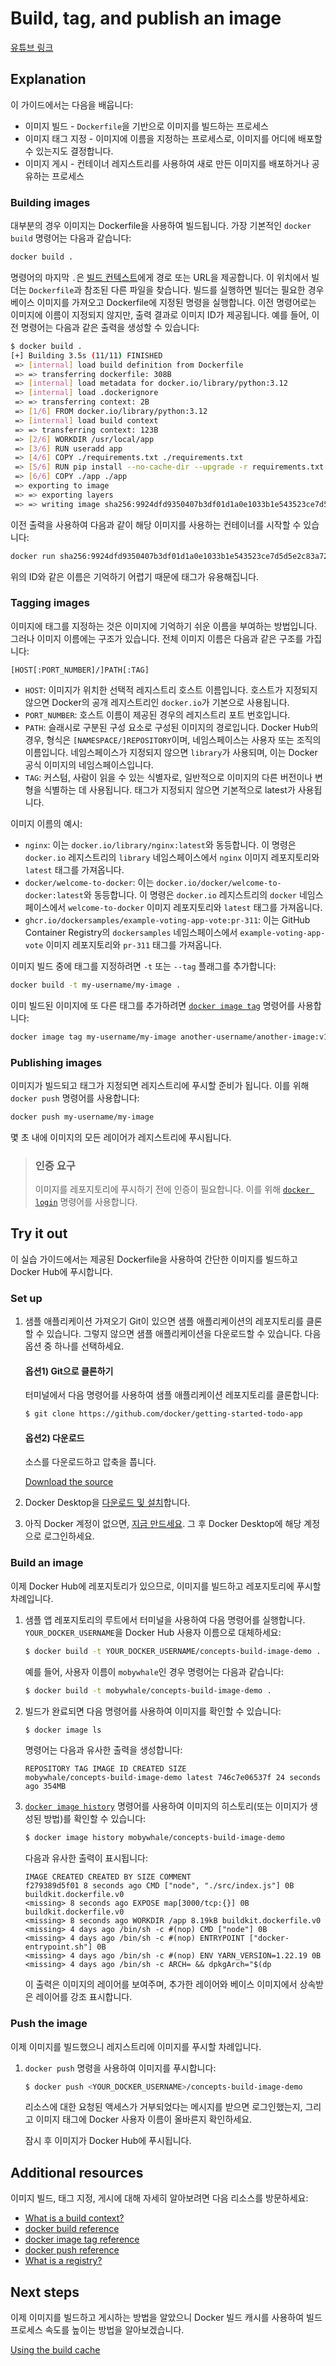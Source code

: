# Build, tag, and publish an image

[유튜브 링크](https://youtu.be/chiiGLlYRlY)

## Explanation

이 가이드에서는 다음을 배웁니다:

- 이미지 빌드 - `Dockerfile`을 기반으로 이미지를 빌드하는 프로세스
- 이미지 태그 지정 - 이미지에 이름을 지정하는 프로세스로, 이미지를 어디에 배포할 수 있는지도 결정합니다.
- 이미지 게시 - 컨테이너 레지스트리를 사용하여 새로 만든 이미지를 배포하거나 공유하는 프로세스

### Building images

대부분의 경우 이미지는 Dockerfile을 사용하여 빌드됩니다. 가장 기본적인 `docker build` 명령어는 다음과 같습니다:

```sh
docker build .
```

명령어의 마지막 `.`은 [빌드 컨텍스트](https://docs.docker.com/build/concepts/context/#what-is-a-build-context)에게 경로 또는 URL을 제공합니다. 이 위치에서 빌더는 `Dockerfile`과 참조된 다른 파일을 찾습니다. 빌드를 실행하면 빌더는 필요한 경우 베이스 이미지를 가져오고 Dockerfile에 지정된 명령을 실행합니다. 이전 명령어로는 이미지에 이름이 지정되지 않지만, 출력 결과로 이미지 ID가 제공됩니다. 예를 들어, 이전 명령어는 다음과 같은 출력을 생성할 수 있습니다:

```sh
$ docker build .
[+] Building 3.5s (11/11) FINISHED
 => [internal] load build definition from Dockerfile                                                                                                                               0.0s
 => => transferring dockerfile: 308B                                                                                                                                               0.0s
 => [internal] load metadata for docker.io/library/python:3.12                                                                                                                     0.0s
 => [internal] load .dockerignore                                                                                                                                                  0.0s
 => => transferring context: 2B                                                                                                                                                    0.0s
 => [1/6] FROM docker.io/library/python:3.12                                                                                                                                       0.0s
 => [internal] load build context                                                                                                                                                  0.0s
 => => transferring context: 123B                                                                                                                                                  0.0s
 => [2/6] WORKDIR /usr/local/app                                                                                                                                                   0.0s
 => [3/6] RUN useradd app                                                                                                                                                          0.1s
 => [4/6] COPY ./requirements.txt ./requirements.txt                                                                                                                               0.0s
 => [5/6] RUN pip install --no-cache-dir --upgrade -r requirements.txt                                                                                                             3.2s
 => [6/6] COPY ./app ./app                                                                                                                                                         0.0s
 => exporting to image                                                                                                                                                             0.1s
 => => exporting layers                                                                                                                                                            0.1s
 => => writing image sha256:9924dfd9350407b3df01d1a0e1033b1e543523ce7d5d5e2c83a724480ebe8f00                                                                                        0.0s
```

이전 출력을 사용하여 다음과 같이 해당 이미지를 사용하는 컨테이너를 시작할 수 있습니다:

```sh
docker run sha256:9924dfd9350407b3df01d1a0e1033b1e543523ce7d5d5e2c83a724480ebe8f00
```

위의 ID와 같은 이름은 기억하기 어렵기 때문에 태그가 유용해집니다.

### Tagging images

이미지에 태그를 지정하는 것은 이미지에 기억하기 쉬운 이름을 부여하는 방법입니다. 그러나 이미지 이름에는 구조가 있습니다. 전체 이미지 이름은 다음과 같은 구조를 가집니다:

```
[HOST[:PORT_NUMBER]/]PATH[:TAG]
```

- `HOST`: 이미지가 위치한 선택적 레지스트리 호스트 이름입니다. 호스트가 지정되지 않으면 Docker의 공개 레지스트리인 `docker.io`가 기본으로 사용됩니다.
- `PORT_NUMBER`: 호스트 이름이 제공된 경우의 레지스트리 포트 번호입니다.
- `PATH`: 슬래시로 구분된 구성 요소로 구성된 이미지의 경로입니다. Docker Hub의 경우, 형식은 `[NAMESPACE/]REPOSITORY`이며, 네임스페이스는 사용자 또는 조직의 이름입니다. 네임스페이스가 지정되지 않으면 `library`가 사용되며, 이는 Docker 공식 이미지의 네임스페이스입니다.
- `TAG`: 커스텀, 사람이 읽을 수 있는 식별자로, 일반적으로 이미지의 다른 버전이나 변형을 식별하는 데 사용됩니다. 태그가 지정되지 않으면 기본적으로 latest가 사용됩니다.

이미지 이름의 예시:

- `nginx`: 이는 `docker.io/library/nginx:latest`와 동등합니다. 이 명령은 `docker.io` 레지스트리의 `library` 네임스페이스에서 `nginx` 이미지 레포지토리와 `latest` 태그를 가져옵니다.
- `docker/welcome-to-docker`: 이는 `docker.io/docker/welcome-to-docker:latest`와 동등합니다. 이 명령은 `docker.io` 레지스트리의 `docker` 네임스페이스에서 `welcome-to-docker` 이미지 레포지토리와 `latest` 태그를 가져옵니다.
- `ghcr.io/dockersamples/example-voting-app-vote:pr-311`: 이는 GitHub Container Registry의 `dockersamples` 네임스페이스에서 `example-voting-app-vote` 이미지 레포지토리와 `pr-311` 태그를 가져옵니다.

이미지 빌드 중에 태그를 지정하려면 `-t` 또는 `--tag` 플래그를 추가합니다:

```sh
docker build -t my-username/my-image .
```

이미 빌드된 이미지에 또 다른 태그를 추가하려면 [`docker image tag`](https://docs.docker.com/engine/reference/commandline/image_tag/) 명령어를 사용합니다:

```sh
docker image tag my-username/my-image another-username/another-image:v1
```

### Publishing images

이미지가 빌드되고 태그가 지정되면 레지스트리에 푸시할 준비가 됩니다. 이를 위해 `docker push` 명령어를 사용합니다:

```sh
docker push my-username/my-image
```

몇 초 내에 이미지의 모든 레이어가 레지스트리에 푸시됩니다.

> ### 인증 요구
>
> 이미지를 레포지토리에 푸시하기 전에 인증이 필요합니다. 이를 위해 [`docker login`](https://docs.docker.com/engine/reference/commandline/login/) 명령어를 사용합니다.

## Try it out

이 실습 가이드에서는 제공된 Dockerfile을 사용하여 간단한 이미지를 빌드하고 Docker Hub에 푸시합니다.

### Set up

1. 샘플 애플리케이션 가져오기
   Git이 있으면 샘플 애플리케이션의 레포지토리를 클론할 수 있습니다. 그렇지 않으면 샘플 애플리케이션을 다운로드할 수 있습니다. 다음 옵션 중 하나를 선택하세요.

   #### 옵션1) Git으로 클론하기

   터미널에서 다음 명령어를 사용하여 샘플 애플리케이션 레포지토리를 클론합니다:

   ```sh
   $ git clone https://github.com/docker/getting-started-todo-app
   ```

   #### 옵션2) 다운로드

   소스를 다운로드하고 압축을 풉니다.

   [Download the source](https://github.com/docker/getting-started-todo-app/raw/cd61f824da7a614a8298db503eed6630eeee33a3/app.zip)

2. Docker Desktop을 [다운로드 및 설치](https://www.docker.com/products/docker-desktop/?_gl=1*14ynqgh*_gcl_au*MjczODgxODI4LjE3Mzg0NzA0NDI.*_ga*MjEyODM1MDY2OC4xNzIwMzEyNzQ5*_ga_XJWPQMJYHQ*MTczOTY5MTIyMS42NS4xLjE3Mzk2OTMzNTUuNTkuMC4w)합니다.
3. 아직 Docker 계정이 없으면, [지금 만드세요](https://hub.docker.com/?_gl=1*cqijf8*_gcl_au*MjczODgxODI4LjE3Mzg0NzA0NDI.*_ga*MjEyODM1MDY2OC4xNzIwMzEyNzQ5*_ga_XJWPQMJYHQ*MTczOTY5MTIyMS42NS4xLjE3Mzk2OTMzNTUuNTkuMC4w). 그 후 Docker Desktop에 해당 계정으로 로그인하세요.

### Build an image

이제 Docker Hub에 레포지토리가 있으므로, 이미지를 빌드하고 레포지토리에 푸시할 차례입니다.

1. 샘플 앱 레포지토리의 루트에서 터미널을 사용하여 다음 명령어를 실행합니다. `YOUR_DOCKER_USERNAME`을 Docker Hub 사용자 이름으로 대체하세요:

   ```sh
   $ docker build -t YOUR_DOCKER_USERNAME/concepts-build-image-demo .
   ```

   예를 들어, 사용자 이름이 `mobywhale`인 경우 명령어는 다음과 같습니다:

   ```sh
   $ docker build -t mobywhale/concepts-build-image-demo .
   ```

2. 빌드가 완료되면 다음 명령어를 사용하여 이미지를 확인할 수 있습니다:

   ```sh
   $ docker image ls
   ```

   명령어는 다음과 유사한 출력을 생성합니다:

   ```plaintext
   REPOSITORY TAG IMAGE ID CREATED SIZE
   mobywhale/concepts-build-image-demo latest 746c7e06537f 24 seconds ago 354MB
   ```

3. [`docker image history`](https://docs.docker.com/reference/cli/docker/image/history/) 명령어를 사용하여 이미지의 히스토리(또는 이미지가 생성된 방법)를 확인할 수 있습니다:

   ```sh
   $ docker image history mobywhale/concepts-build-image-demo
   ```

   다음과 유사한 출력이 표시됩니다:

   ```plaintext
   IMAGE CREATED CREATED BY SIZE COMMENT
   f279389d5f01 8 seconds ago CMD ["node", "./src/index.js"] 0B buildkit.dockerfile.v0
   <missing> 8 seconds ago EXPOSE map[3000/tcp:{}] 0B buildkit.dockerfile.v0
   <missing> 8 seconds ago WORKDIR /app 8.19kB buildkit.dockerfile.v0
   <missing> 4 days ago /bin/sh -c #(nop) CMD ["node"] 0B
   <missing> 4 days ago /bin/sh -c #(nop) ENTRYPOINT ["docker-entrypoint.sh"] 0B
   <missing> 4 days ago /bin/sh -c #(nop) ENV YARN_VERSION=1.22.19 0B
   <missing> 4 days ago /bin/sh -c ARCH= && dpkgArch="$(dp
   ```

   이 출력은 이미지의 레이어를 보여주며, 추가한 레이어와 베이스 이미지에서 상속받은 레이어를 강조 표시합니다.

### Push the image

이제 이미지를 빌드했으니 레지스트리에 이미지를 푸시할 차례입니다.

1. `docker push` 명령을 사용하여 이미지를 푸시합니다:

   ```sh
   $ docker push <YOUR_DOCKER_USERNAME>/concepts-build-image-demo
   ```

   리소스에 대한 요청된 액세스가 거부되었다는 메시지를 받으면 로그인했는지, 그리고 이미지 태그에 Docker 사용자 이름이 올바른지 확인하세요.

   잠시 후 이미지가 Docker Hub에 푸시됩니다.

## Additional resources

이미지 빌드, 태그 지정, 게시에 대해 자세히 알아보려면 다음 리소스를 방문하세요:

- [What is a build context?](https://docs.docker.com/build/concepts/context/#what-is-a-build-context)
- [docker build reference](https://docs.docker.com/engine/reference/commandline/image_build/)
- [docker image tag reference](https://docs.docker.com/engine/reference/commandline/image_tag/)
- [docker push reference](https://docs.docker.com/engine/reference/commandline/image_push/)
- [What is a registry?](/docs/get-started/docker-concepts/the-basics/what-is-a-registry.md)

## Next steps

이제 이미지를 빌드하고 게시하는 방법을 알았으니 Docker 빌드 캐시를 사용하여 빌드 프로세스 속도를 높이는 방법을 알아보겠습니다.

[Using the build cache](/docs/get-started/docker-concepts/building-images/using-the-build-cache.md)
